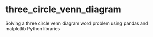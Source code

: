 # three_circle_venn_diagram
Solving a three circle venn diagram word problem using pandas and matplotlib Python libraries
